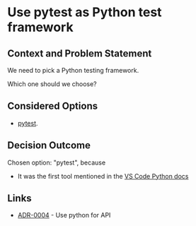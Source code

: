 # Use pytest as Python test framework

## Context and Problem Statement

We need to pick a Python testing framework.

Which one should we choose?

## Considered Options

* [pytest](https://pytest.org/).

## Decision Outcome

Chosen option: "pytest", because
* It was the first tool mentioned in the [VS Code Python docs](https://code.visualstudio.com/docs/python/testing)

## Links

* [ADR-0004](0004-use-python-for-api.md) - Use python for API
